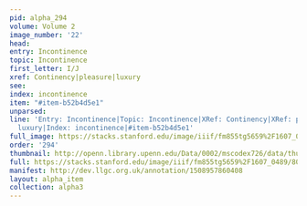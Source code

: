 ```yaml
---
pid: alpha_294
volume: Volume 2
image_number: '22'
head: 
entry: Incontinence
topic: Incontinence
first_letter: I/J
xref: Continency|pleasure|luxury
see: 
index: incontinence
item: "#item-b52b4d5e1"
unparsed: 
line: 'Entry: Incontinence|Topic: Incontinence|XRef: Continency|XRef: pleasure|XRef:
  luxury|Index: incontinence|#item-b52b4d5e1'
full_image: https://stacks.stanford.edu/image/iiif/fm855tg5659%2F1607_0489/full/full/0/default.jpg
order: '294'
thumbnail: http://openn.library.upenn.edu/Data/0002/mscodex726/data/thumb/1607_0489_thumb.jpg
full: https://stacks.stanford.edu/image/iiif/fm855tg5659%2F1607_0489/805,4606,2879,140/full/0/default.jpg
manifest: http://dev.llgc.org.uk/annotation/1508957860408
layout: alpha_item
collection: alpha3
---
```

